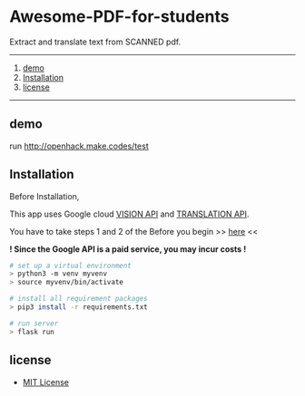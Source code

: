 # Awesome-PDF-for-students

Extract and translate text from SCANNED pdf.



*****



1. [demo](#demo)
2. [Installation](#Installation)
3. [license](#license)

*****



## demo

run http://openhack.make.codes/test



## Installation

Before Installation,

This app uses Google cloud [VISION API](https://cloud.google.com/vision/) and [TRANSLATION API](https://cloud.google.com/translate).

 You have to take steps 1 and 2 of the Before you begin >> [here](https://cloud.google.com/translate/docs/quickstart) <<

**! Since the Google API is a paid service, you may incur costs !** 



```bash
# set up a virtual environment
> python3 -m venv myvenv
> source myvenv/bin/activate

# install all requirement packages
> pip3 install -r requirements.txt

# run server
> flask run
```

## license

* [MIT License](LICENSE)

  

